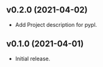## v0.2.0 (2021-04-02)

* Add Project description for pypl.

## v0.1.0 (2021-04-01)

* Initial release.